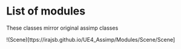 # List of modules 
These classes mirror original assimp classes 

!(Scene)[ttps://irajsb.github.io/UE4_Assimp/Modules/Scene/Scene]